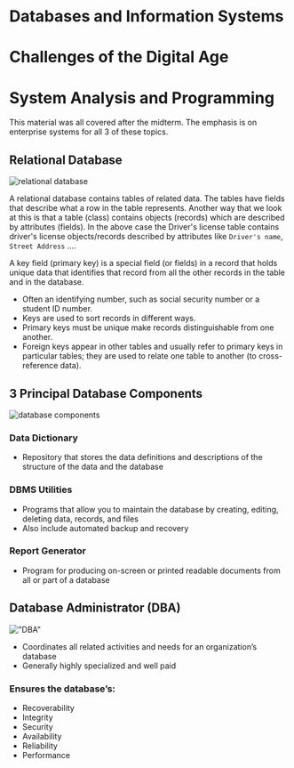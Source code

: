 # Databases and Information Systems
# Challenges of the Digital Age
# System Analysis and Programming

This material was all covered after the midterm. The emphasis is on enterprise systems for all 3 of these topics.

## Relational Database

![relational database](https://rhildred.github.io/courses/MB115/RelationalDatabase.png "relational database")

A relational database contains tables of related data. The tables have fields that describe what a row in the table represents. Another way that we look at this is that a table (class) contains objects (records) which are described by attributes (fields). In the above case the Driver's license table contains driver's license objects/records described by attributes like `Driver's name`, `Street Address` ....

A key field (primary key) is a special field (or fields) in a record that holds unique data that identifies that record from all the other records in the table and in the database. 

* Often an identifying number, such as social security number or a student ID number.
* Keys are used to sort records in different ways.
* Primary keys must be unique make records distinguishable from one another.
* Foreign keys appear in other tables and usually refer to primary keys in particular tables; they are used to relate one table to another (to cross-reference data).

## 3 Principal Database Components

![database components](https://rhildred.github.io/courses/MB115/DatabaseComponents.svg "database components")

### Data Dictionary
* Repository that stores the data definitions and descriptions of the structure of the data and the database

### DBMS Utilities
* Programs that allow you to maintain the database by creating, editing, deleting data, records, and files
* Also include automated backup and recovery

### Report Generator
* Program for producing on-screen or printed readable documents from all or part of a database

## Database Administrator (DBA)

!["DBA"](https://rhildred.github.io/courses/MB115/Administrator-baz-danych_small.jpg "DBA")

* Coordinates all related activities and needs for an organization’s database
* Generally highly specialized and well paid

### Ensures the database’s:
* Recoverability
* Integrity
* Security
* Availability
* Reliability
* Performance